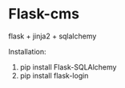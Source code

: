# Flask-cms
flask + jinja2 + sqlalchemy

Installation:
1. pip install Flask-SQLAlchemy
2. pip install flask-login
